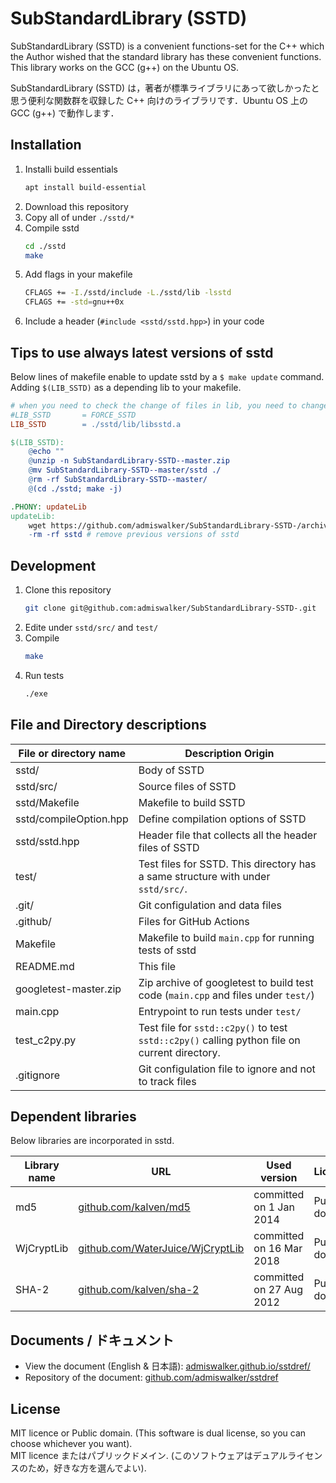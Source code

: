# SubStandardLibrary (SSTD)

SubStandardLibrary (SSTD) is a convenient functions-set for the C++ which the Author wished that the standard library has these convenient functions. This library works on the GCC (g++) on the Ubuntu OS.

SubStandardLibrary (SSTD) は，著者が標準ライブラリにあって欲しかったと思う便利な関数群を収録した C++ 向けのライブラリです．Ubuntu OS 上の GCC (g++) で動作します．

## Installation
1. Installi build essentials
   ```bash
   apt install build-essential
   ```
2. Download this repository
3. Copy all of under `./sstd/*`
4. Compile sstd
   ```bash
   cd ./sstd
   make
   ```
5. Add flags in your makefile
   ```bash
   CFLAGS += -I./sstd/include -L./sstd/lib -lsstd
   CFLAGS += -std=gnu++0x
   ```
6. Include a header (`#include <sstd/sstd.hpp>`) in your code  


## Tips to use always latest versions of sstd
Below lines of makefile enable to update sstd by a ```$ make update``` command.
Adding ```$(LIB_SSTD)``` as a depending lib to your makefile.
```makefile
# when you need to check the change of files in lib, you need to change file name to a not-existing name like "FORCE_XXX".
#LIB_SSTD       = FORCE_SSTD
LIB_SSTD        = ./sstd/lib/libsstd.a

$(LIB_SSTD):
	@echo ""
	@unzip -n SubStandardLibrary-SSTD--master.zip
	@mv SubStandardLibrary-SSTD--master/sstd ./
	@rm -rf SubStandardLibrary-SSTD--master/
	@(cd ./sstd; make -j)

.PHONY: updateLib
updateLib:
	wget https://github.com/admiswalker/SubStandardLibrary-SSTD-/archive/master.zip -O SubStandardLibrary-SSTD--master.zip
	-rm -rf sstd # remove previous versions of sstd
```

## Development
1. Clone this repository
   ```bash
   git clone git@github.com:admiswalker/SubStandardLibrary-SSTD-.git
   ```
2. Edite under `sstd/src/` and `test/`
3. Compile
   ```bash
   make
   ```
4. Run tests
   ```bash
   ./exe
   ```

## File and Directory descriptions

| File or directory name        | Description Origin |
| ----------------------------- | ------------------ |
| sstd/                         | Body of SSTD       |
| sstd/src/                     | Source files of SSTD |
| sstd/Makefile                 | Makefile to build SSTD |
| sstd/compileOption.hpp        | Define compilation options of SSTD |
| sstd/sstd.hpp                 | Header file that collects all the header files of SSTD |
| test/                         | Test files for SSTD. This directory has a same structure with under `sstd/src/`. |
| .git/                         | Git configulation and data files |
| .github/                      | Files for GitHub Actions |
| Makefile                      | Makefile to build `main.cpp` for running tests of sstd |
| README.md                     | This file          |
| googletest-master.zip         | Zip archive of googletest to build test code (`main.cpp` and files under `test/`) |
| main.cpp                      | Entrypoint to run tests under `test/` |
| test_c2py.py                  | Test file for `sstd::c2py()` to test `sstd::c2py()` calling python file on current directory. |
| .gitignore                    | Git configulation file to ignore and not to track files |

## Dependent libraries
Below libraries are incorporated in sstd.

| Library name | URL | Used version | License | Intended use |
| ------------ | --- | ------------ | ------- | ------------ |
| md5          | [github.com/kalven/md5](https://github.com/kalven/md5) | committed on 1 Jan 2014 | Public domain | MD5 calculation |
| WjCryptLib   | [github.com/WaterJuice/WjCryptLib](https://github.com/WaterJuice/WjCryptLib) | committed on 16 Mar 2018 | Public domain | SHA-1 calculation |
| SHA-2        | [github.com/kalven/sha-2](https://github.com/kalven/sha-2) | committed on 27 Aug 2012 | Public domain | SHA-2 calculation |

## Documents / ドキュメント
- View the document (English & 日本語): [admiswalker.github.io/sstdref/](https://admiswalker.github.io/sstdref/)
- Repository of the document: [github.com/admiswalker/sstdref](https://github.com/admiswalker/sstdref)

## License
MIT licence or Public domain. (This software is dual license, so you can choose whichever you want).  
MIT licence またはパブリックドメイン. (このソフトウェアはデュアルライセンスのため，好きな方を選んでよい).

